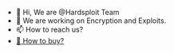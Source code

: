 - 👋 Hi, We are @Hardsploit Team
- 👀 We are working on Encryption and Exploits. 
- 📫 How to reach us? <a href="https://t.me/BuyCrypter" target="_blank" Telegram Channel> <a href="https://t.me/BuyCrypter" target="_blank" Telegram Directly Contact>
- 🛒 How to buy? <a href="https://t.me/BuyCrypter" target="_blank" Our Shop>
<!---
Hardsploit/Hardsploit is a ✨ special ✨ repository because its `README.md` (this file) appears on your GitHub profile.
You can click the Preview link to take a look at your changes.
--->
